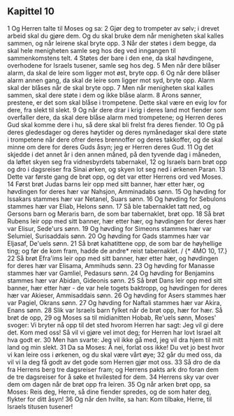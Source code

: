 ## Kapittel 10

1 Og Herren talte til Moses og sa:
2 Gjør deg to trompeter av sølv; i drevet arbeid skal du gjøre dem. Og du skal bruke dem når menigheten skal kalles sammen, og når leirene skal bryte opp.
3 Når der støtes i dem begge, da skal hele menigheten samle seg hos deg ved inngangen til sammenkomstens telt.
4 Støtes der bare i den ene, da skal høvdingene, overhodene for Israels tusener, samle seg hos deg.
5 Men når dere blåser alarm, da skal de leire som ligger mot øst, bryte opp.
6 Og når dere blåser alarm annen gang, da skal de leire som ligger mot syd, bryte opp. Alarm skal der blåses når de skal bryte opp.
7 Men når menigheten skal kalles sammen, skal dere støte i dem og ikke blåse alarm.
8 Arons sønner, prestene, er det som skal blåse i trompetene. Dette skal være en evig lov for dere, fra slekt til slekt.
9 Og når dere drar i krig i deres land mot fiender som overfaller dere, da skal dere blåse alarm med trompetene; og Herren deres Gud skal komme dere i hu, så dere skal bli frelst fra deres fiender.
10 Og på deres gledesdager og deres høytider og deres nymånedager skal dere støte i trompetene når dere ofrer deres brennoffer og deres takkoffer, og de skal minne om dere for deres Guds åsyn; jeg er Herren deres Gud.
11 Og det skjedde i det annet år i den annen måned, på den tyvende dag i måneden, da løftet skyen seg fra vidnesbyrdets tabernakel,
12 og Israels barn brøt opp og dro i dagsreiser fra Sinai ørken, og skyen lot seg ned i ørkenen Paran.
13 Dette var første gang de brøt opp, og det var etter Herrens ord ved Moses.
14 Først brøt Judas barns leir opp med sitt banner, hær etter hær, og høvdingen for deres hær var Nahsjon, Amminadabs sønn.
15 Og høvding for Issakars stammes hær var Netanel, Suars sønn.
16 Og høvding for Sebulons stammes hær var Eliab, Helons sønn.
17 Så ble tabernaklet tatt ned, og Gersons barn og Meraris barn, de som bar tabernaklet, brøt opp.
18 Så brøt Rubens leir opp med sitt banner, hær etter hær, og høvdingen for deres hær var Elisur, Sede'urs sønn.
19 Og høvding for Simeons stammes hær var Selumiel, Surisaddais sønn.
20 Og høvding for Gads stammes hær var Eljasaf, De'uels sønn.
21 Så brøt kahatittene opp, de som bar de høyhellige ting; og før de kom fram, hadde de andre* reist tabernaklet. / {* 4MO 10, 17.}
22 Så brøt Efra'ims leir opp med sitt banner, hær etter hær, og høvdingen for deres hær var Elisama, Ammihuds sønn.
23 Og høvding for Manasse stammes hær var Gamliel, Pedasurs sønn.
24 Og høvding for Benjamins stammes hær var Abidan, Gideonis sønn.
25 Så brøt Dans leir opp med sitt banner, hær etter hær - de var hele togets baktropp, og høvdingen for deres hær var Akieser, Ammisaddais sønn.
26 Og høvding for Asers stammes hær var Pagiel, Okrans sønn.
27 Og høvding for Naftali stammes hær var Akira, Enans sønn.
28 Slik var Israels barn fylket når de brøt opp, hær for hær. Så brøt de opp,
29 og Moses sa til midianitten Hobab, Re'uels sønn, Moses' svoger: Vi bryter nå opp til det sted hvorom Herren har sagt: Jeg vil gi dere det. Kom med oss! Så vil vi gjøre vel imot deg; for Herren har lovt Israel alt hva godt er.
30 Men han svarte: Jeg vil ikke gå med, jeg vil dra hjem til mitt land og min slekt.
31 Da sa Moses: Å nei, forlat oss ikke! Du vet jo best hvor vi kan leire oss i ørkenen, og du skal være vårt øye;
32 går du med oss, da vil vi la deg få godt av det gode som Herren gjør mot oss.
33 Så dro de da fra Herrens berg tre dagsreiser fram; og Herrens pakts ark dro foran dem de tre dagsreiser for å søke et hvilested for dem.
34 Herrens sky var over dem om dagen når de brøt opp fra leiren.
35 Og når arken brøt opp, sa Moses: Reis deg, Herre, så dine fiender spredes, og de som hater deg, flykter for ditt åsyn!
36 Og når den hvilte, sa han: Kom tilbake, Herre, til Israels titusen tusener!
